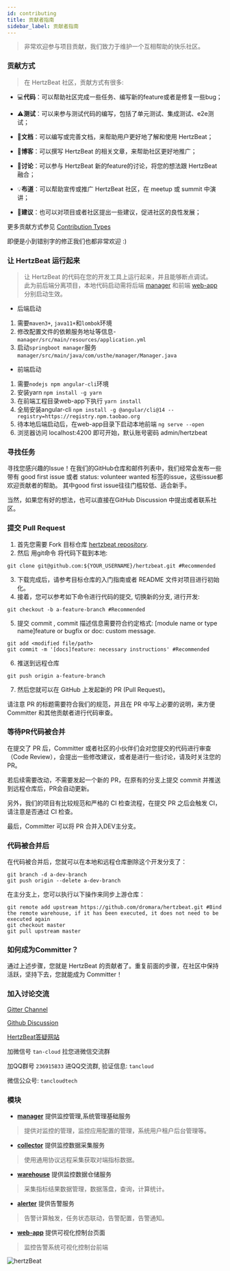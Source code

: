 ```yaml
---
id: contributing  
title: 贡献者指南    
sidebar_label: 贡献者指南    
---  
```


> 非常欢迎参与项目贡献，我们致力于维护一个互相帮助的快乐社区。

### 贡献方式

> 在 HertzBeat 社区，贡献方式有很多:

- 💻**代码**：可以帮助社区完成一些任务、编写新的feature或者是修复一些bug；

- ⚠️**测试**：可以来参与测试代码的编写，包括了单元测试、集成测试、e2e测试；

- 📖**文档**：可以编写或完善文档，来帮助用户更好地了解和使用 HertzBeat；

- 📝**博客**：可以撰写 HertzBeat 的相关文章，来帮助社区更好地推广；

- 🤔**讨论**：可以参与 HertzBeat 新的feature的讨论，将您的想法跟 HertzBeat 融合；

- 💡**布道**：可以帮助宣传或推广 HertzBeat 社区，在 meetup 或 summit 中演讲；

- 💬**建议**：也可以对项目或者社区提出一些建议，促进社区的良性发展；

更多贡献方式参见 [Contribution Types](https://allcontributors.org/docs/en/emoji-key)

即便是小到错别字的修正我们也都非常欢迎 :)

### 让 HertzBeat 运行起来

> 让 HertzBeat 的代码在您的开发工具上运行起来，并且能够断点调试。   
> 此为前后端分离项目，本地代码启动需将后端 [manager](https://github.com/dromara/hertzbeat/tree/master/manager) 和前端 [web-app](https://github.com/dromara/hertzbeat/tree/master/web-app) 分别启动生效。

- 后端启动

1. 需要`maven3+`, `java11+`和`lombok`环境
2. 修改配置文件的依赖服务地址等信息-`manager/src/main/resources/application.yml`
3. 启动`springboot manager`服务 `manager/src/main/java/com/usthe/manager/Manager.java`

- 前端启动

1. 需要`nodejs npm angular-cli`环境
2. 安装yarn `npm install -g yarn`
3. 在前端工程目录web-app下执行 `yarn install`
4. 全局安装angular-cli `npm install -g @angular/cli@14 --registry=https://registry.npm.taobao.org`
5. 待本地后端启动后，在web-app目录下启动本地前端 `ng serve --open`
6. 浏览器访问 localhost:4200 即可开始，默认账号密码 admin/hertzbeat

### 寻找任务

寻找您感兴趣的Issue！在我们的GitHub仓库和邮件列表中，我们经常会发布一些带有 good first issue 或者 status: volunteer wanted 标签的issue，这些issue都欢迎贡献者的帮助。
其中good first issue往往门槛较低、适合新手。

当然，如果您有好的想法，也可以直接在GitHub Discussion 中提出或者联系社区。

### 提交 Pull Request

1. 首先您需要 Fork 目标仓库 [hertzbeat repository](https://github.com/dromara/hertzbeat).
2. 然后 用git命令 将代码下载到本地:
```shell
git clone git@github.com:${YOUR_USERNAME}/hertzbeat.git #Recommended  
```
3. 下载完成后，请参考目标仓库的入门指南或者 README 文件对项目进行初始化。
4. 接着，您可以参考如下命令进行代码的提交, 切换新的分支, 进行开发:
```shell
git checkout -b a-feature-branch #Recommended  
```
5. 提交 commit , commit 描述信息需要符合约定格式: [module name or type name]feature or bugfix or doc: custom message.
```shell
git add <modified file/path> 
git commit -m '[docs]feature: necessary instructions' #Recommended 
```
6. 推送到远程仓库
```shell
git push origin a-feature-branch   
```
7. 然后您就可以在 GitHub 上发起新的 PR (Pull Request)。

请注意 PR 的标题需要符合我们的规范，并且在 PR 中写上必要的说明，来方便 Committer 和其他贡献者进行代码审查。

### 等待PR代码被合并

在提交了 PR 后，Committer 或者社区的小伙伴们会对您提交的代码进行审查（Code Review），会提出一些修改建议，或者是进行一些讨论，请及时关注您的PR。

若后续需要改动，不需要发起一个新的 PR，在原有的分支上提交 commit 并推送到远程仓库后，PR会自动更新。

另外，我们的项目有比较规范和严格的 CI 检查流程，在提交 PR 之后会触发 CI，请注意是否通过 CI 检查。

最后，Committer 可以将 PR 合并入DEV主分支。

### 代码被合并后

在代码被合并后，您就可以在本地和远程仓库删除这个开发分支了：

```shell
git branch -d a-dev-branch
git push origin --delete a-dev-branch
```

在主分支上，您可以执行以下操作来同步上游仓库：

```shell
git remote add upstream https://github.com/dromara/hertzbeat.git #Bind the remote warehouse, if it has been executed, it does not need to be executed again
git checkout master 
git pull upstream master
```

### 如何成为Committer？

通过上述步骤，您就是 HertzBeat 的贡献者了。重复前面的步骤，在社区中保持活跃，坚持下去，您就能成为 Committer！

### 加入讨论交流

[Gitter Channel](https://gitter.im/hertzbeat/community)

[Github Discussion](https://github.com/usthe/hertzbeat/discussions)

[HertzBeat答疑网站](https://support.qq.com/products/379369)

加微信号 `tan-cloud` 拉您进微信交流群

加QQ群号 `236915833` 进QQ交流群, 验证信息: `tancloud`

微信公众号: `tancloudtech`

### 模块

- **[manager](https://github.com/dromara/hertzbeat/tree/master/manager)** 提供监控管理,系统管理基础服务
> 提供对监控的管理，监控应用配置的管理，系统用户租户后台管理等。
- **[collector](https://github.com/dromara/hertzbeat/tree/master/collector)** 提供监控数据采集服务
> 使用通用协议远程采集获取对端指标数据。
- **[warehouse](https://github.com/dromara/hertzbeat/tree/master/warehouse)** 提供监控数据仓储服务
> 采集指标结果数据管理，数据落盘，查询，计算统计。
- **[alerter](https://github.com/dromara/hertzbeat/tree/master/alerter)** 提供告警服务
> 告警计算触发，任务状态联动，告警配置，告警通知。
- **[web-app](https://github.com/dromara/hertzbeat/tree/master/web-app)** 提供可视化控制台页面
> 监控告警系统可视化控制台前端

![hertzBeat](https://cdn.jsdelivr.net/gh/dromara/hertzbeat@gh-pages/img/docs/hertzbeat-stru.svg)   
